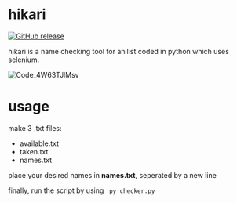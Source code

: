 # hikari

[![GitHub release](https://img.shields.io/github/release/darmanitan/hikari.svg)](https://github.com/darmanitan/hikari/releases/latest)


hikari is a name checking tool for anilist coded in python which uses selenium.


![Code_4W63TJlMsv](https://user-images.githubusercontent.com/80493238/159380043-e69053df-3f89-495e-b40b-59930b532af5.gif)

# usage

make 3 .txt files:
  * available.txt
  * taken.txt
  * names.txt

place your desired names in **names.txt**, seperated by a new line

finally, run the script by using ```
py checker.py```

